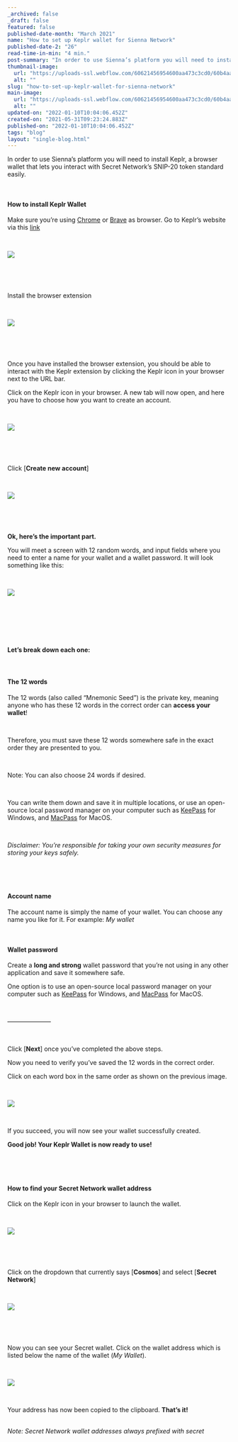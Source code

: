 ```yaml
---
_archived: false
_draft: false
featured: false
published-date-month: "March 2021"
name: "How to set up Keplr wallet for Sienna Network"
published-date-2: "26"
read-time-in-min: "4 min."
post-summary: "In order to use Sienna’s platform you will need to install Keplr"
thumbnail-image:
  url: "https://uploads-ssl.webflow.com/60621456954600aa473c3cd0/60b4aa6d2c3a150ea50137df_Set%20up%20Keplr%20Thump.jpg"
  alt: ""
slug: "how-to-set-up-keplr-wallet-for-sienna-network"
main-image:
  url: "https://uploads-ssl.webflow.com/60621456954600aa473c3cd0/60b4aa69b8ee6f6d7bb6bbe9_Set%20up%20Keplr%20Blog.jpg"
  alt: ""
updated-on: "2022-01-10T10:04:06.452Z"
created-on: "2021-05-31T09:23:24.883Z"
published-on: "2022-01-10T10:04:06.452Z"
tags: "blog"
layout: "single-blog.html"
---
```


In order to use Sienna’s platform you will need to install Keplr, a browser wallet that lets you interact with Secret Network’s SNIP-20 token standard easily.

‍

#### How to install Keplr Wallet

Make sure you’re using [Chrome](https://www.google.com/intl/en/chrome/) or [Brave](https://brave.com/) as browser. Go to Keplr’s website via this [link](https://wallet.keplr.app/#/dashboard)

‍

![](https://uploads-ssl.webflow.com/60621456954600aa473c3cd0/60b4ce6384cf602ea4693db3_01.png)

‍

‍

Install the browser extension

‍

![](https://uploads-ssl.webflow.com/60621456954600aa473c3cd0/60b4ce9336fa0426381efc5b_02.png)

‍

‍

Once you have installed the browser extension, you should be able to interact with the Keplr extension by clicking the Keplr icon in your browser next to the URL bar.

Click on the Keplr icon in your browser. A new tab will now open, and here you have to choose how you want to create an account.

‍

![](https://uploads-ssl.webflow.com/60621456954600aa473c3cd0/60b4ceeb648dda31aa6407ff_03.png)

‍

‍

Click \[**Create new account**\]

‍

![](https://uploads-ssl.webflow.com/60621456954600aa473c3cd0/60b4cf32dfbd332e56455bc3_04.png)

‍

‍

**Ok, here’s the important part.**

You will meet a screen with 12 random words, and input fields where you need to enter a name for your wallet and a wallet password. It will look something like this:

‍

![](https://uploads-ssl.webflow.com/60621456954600aa473c3cd0/60b4cf9c1ddaa82f5fca1f4e_05.png)

‍

‍

‍

#### Let’s break down each one:

‍

#### The 12 words

The 12 words (also called “Mnemonic Seed”) is the private key, meaning anyone who has these 12 words in the correct order can **access your wallet**!

‍

Therefore, you must save these 12 words somewhere safe in the exact order they are presented to you.

‍

Note: You can also choose 24 words if desired.

‍

You can write them down and save it in multiple locations, or use an open-source local password manager on your computer such as [KeePass](https://keepass.info/) for Windows, and [MacPass](https://macpassapp.org/) for MacOS.

‍

_Disclaimer: You’re responsible for taking your own security measures for storing your keys safely._

‍

‍

#### Account name

The account name is simply the name of your wallet. You can choose any name you like for it. For example: _My wallet_

‍

#### Wallet password

Create a **long and strong** wallet password that you’re not using in any other application and save it somewhere safe.

One option is to use an open-source local password manager on your computer such as [KeePass](https://keepass.info/) for Windows, and [MacPass](https://macpassapp.org/) for MacOS.

‍

––––––––––––––

‍

Click \[**Next**\] once you’ve completed the above steps.

Now you need to verify you’ve saved the 12 words in the correct order.

Click on each word box in the same order as shown on the previous image.

‍

![](https://uploads-ssl.webflow.com/60621456954600aa473c3cd0/60b4d166dd61c01078ad43c8_06.png)

‍

If you succeed, you will now see your wallet successfully created.

**Good job! Your Keplr Wallet is now ready to use!**

‍

‍

#### How to find your Secret Network wallet address

Click on the Keplr icon in your browser to launch the wallet.

‍

![](https://uploads-ssl.webflow.com/60621456954600aa473c3cd0/60b4d1f0d959144be574f23a_07.png)

‍

‍

Click on the dropdown that currently says \[**Cosmos**\] and select \[**Secret Network**\]

‍

![](https://uploads-ssl.webflow.com/60621456954600aa473c3cd0/60b4d22c84cf6002e8694c79_08.png)

‍

‍

Now you can see your Secret wallet. Click on the wallet address which is listed below the name of the wallet (_My Wallet_).

‍

![](https://uploads-ssl.webflow.com/60621456954600aa473c3cd0/60b4d2642799ae5065b758ff_09.png)

‍

Your address has now been copied to the clipboard. **That’s it!**  
‍

_Note: Secret Network wallet addresses always prefixed with secret_

‍
